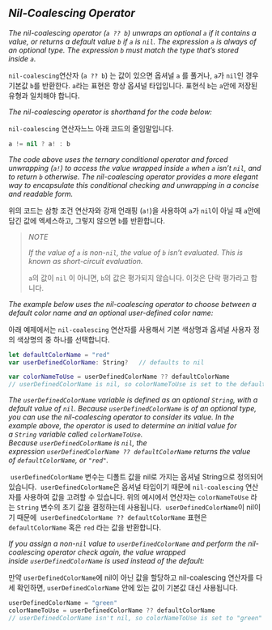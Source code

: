 ## *Nil-Coalescing Operator*

*The nil-coalescing operator (`a ?? b`) unwraps an optional `a` if it contains a value, or returns a default value `b` if `a` is `nil`. The expression `a` is always of an optional type. The expression `b` must match the type that’s stored inside `a`.*

`nil-coalescing`연산자 (`a ?? b`) 는 값이 있으면 옵셔널 `a` 를 풀거나, `a`가 `nil`인 경우 기본값 `b`를 반환한다.  `a`라는 표현은 항상 옵셔널 타입입니다. 표현식 `b`는 `a`안에 저장된 유형과 일치해야 합니다.

*The nil-coalescing operator is shorthand for the code below:*

`nil-coalescing` 연산자느느 아래 코드의 줄임말입니다. 

```swift
a != nil ? a! : b
```

*The code above uses the ternary conditional operator and forced unwrapping (`a!`) to access the value wrapped inside `a` when `a` isn’t `nil`, and to return `b` otherwise. The nil-coalescing operator provides a more elegant way to encapsulate this conditional checking and unwrapping in a concise and readable form.*

위의 코드는 삼항 조건 연산자와 강재 언래핑 (`a!`)을 사용하여 `a`가 `nil`이 아닐 때 `a`안에 담긴 값에 엑세스하고, 그렇지 않으면 `b`를 반환합니다. 

> *NOTE*
> 
> *If the value of `a` is non-`nil`, the value of `b` isn’t evaluated. This is known as short-circuit evaluation.*
> 
> `a`의 값이 `nil` 이 아니면, `b`의 값은 평가되지 않습니다. 이것은 단락 평가라고 합니다.

*The example below uses the nil-coalescing operator to choose between a default color name and an optional user-defined color name:*

아래 예제에서는 `nil-coalescing` 연산자를 사용해서 기본 색상명과 옵셔널 사용자 정의 색상명의 중 하나를 선택합니다. 

```swift
let defaultColorName = "red"
var userDefinedColorName: String?   // defaults to nil

var colorNameToUse = userDefinedColorName ?? defaultColorName
// userDefinedColorName is nil, so colorNameToUse is set to the default of "red"
```

*The `userDefinedColorName` variable is defined as an optional `String`, with a default value of `nil`. Because `userDefinedColorName` is of an optional type, you can use the nil-coalescing operator to consider its value. In the example above, the operator is used to determine an initial value for a `String` variable called `colorNameToUse`. Because `userDefinedColorName` is `nil`, the expression `userDefinedColorName ?? defaultColorName` returns the value of `defaultColorName`, or `"red"`.*

 `userDefinedColorName` 변수는 디폴트 값을 nil로 가지는 옵셔널 String으로 정의되어있습니다.  `userDefinedColorName`은 옵셔널 타입이기 때문에 `nil-coalescing` 연산자를 사용하여 값을 고려할 수 있습니다. 위의 예시에서 연산자는 `colorNameToUse` 라는 `String` 변수의 초기 값을 결정하는데 사용됩니다.  `userDefinedColorName`이 nil이기 때문에  `userDefinedColorName ?? defaultColorName`  표현은 `defaultColorName` 혹은 `red` 라는 값을 반환합니다. 

*If you assign a non-`nil` value to `userDefinedColorName` and perform the nil-coalescing operator check again, the value wrapped inside `userDefinedColorName` is used instead of the default:*

만약 `userDefinedColorName`에 nil이 아닌 값을 할당하고 nil-coalescing 연산자를 다세 확인하면, `userDefinedColorName` 안에 있는 값이 기본값 대신 사용됩니다.

```swift
userDefinedColorName = "green"
colorNameToUse = userDefinedColorName ?? defaultColorName
// userDefinedColorName isn't nil, so colorNameToUse is set to "green"
```
